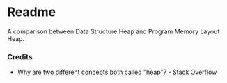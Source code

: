 # Readme
A comparison between Data Structure Heap and Program Memory Layout Heap.

### Credits
- [Why are two different concepts both called "heap"? - Stack Overflow](https://stackoverflow.com/questions/1699057/why-are-two-different-concepts-both-called-heap)
